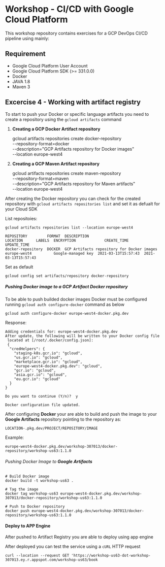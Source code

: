 
# Workshop - CI/CD with Google Cloud Platform

This workshop repository contains exercises for a GCP DevOps CI/CD pipeline using mainly:


## Requirement

*   Google Cloud Platform User Account
*   Google Cloud Platform SDK (>= 331.0.0)
*	Docker
*	JAVA 1.8
*   Maven 3

## Excercise 4 - Working with artifact registry
To start to push your Docker or specific language artifacts you need to create a repository using the `gcloud artifacts` command 

1.  **Creating a GCP Docker Artifact repository** 

	gcloud artifacts repositories create docker-repository \
	--repository-format=docker \
	--description="GCP Artifacts repository for Docker images" \
	--location europe-west4

2.  **Creating a GCP Maven Artifact repository** 

	gcloud artifacts repositories create maven-repository \
	--repository-format=maven \
	--description="GCP Artifacts repository for Maven artifacts" \
	--location europe-west4

After creating the Docker repository you can check for the created repository with `gcloud artifacts repositories list` and set it as defualt for your Cloud SDK

List repositoies:

	gcloud artifacts repositories list --location europe-west4

	REPOSITORY         FORMAT  DESCRIPTION                                 LOCATION      LABELS  ENCRYPTION          	CREATE_TIME          UPDATE_TIME
	docker-repository  DOCKER  GCP Artifacts repository for Docker images  europe-west4          Google-managed key  2021-03-13T15:57:43  2021-03-13T15:57:43

Set as default
	
	gcloud config set artifacts/repository docker-repository
	

#####	Pushing Docker image to a GCP Artifact Docker repository
To be able to push builded docker images Docker must be configured running `gcloud auth configure-docker` command as below

	gcloud auth configure-docker europe-west4-docker.pkg.dev
	
Response:

	Adding credentials for: europe-west4-docker.pkg.dev
	After update, the following will be written to your Docker config file
	 located at [/root/.docker/config.json]:
	 {
	  "credHelpers": {
	    "staging-k8s.gcr.io": "gcloud",
	    "us.gcr.io": "gcloud",
	    "marketplace.gcr.io": "gcloud",
	    "europe-west4-docker.pkg.dev": "gcloud",
	    "gcr.io": "gcloud",
	    "asia.gcr.io": "gcloud",
	    "eu.gcr.io": "gcloud"
	  }
	}
	
	Do you want to continue (Y/n)?  y
	
	Docker configuration file updated.	
	
After configuring **Docker** your are able to build and push the image to your **Google Artifacts** repository pointing to the repository as:

	LOCATION-.pkg.dev/PROJECT/REPOSITORY/IMAGE

Example:

	europe-west4-docker.pkg.dev/workshop-307013/docker-repository/workshop-us63:1.1.0
  	

###### Pushing Docker Image to **Google Artifacts**

	# Build Docker image
	docker build -t workshop-us63 .
	
	# Tag the image
	docker tag workshop-us63 europe-west4-docker.pkg.dev/workshop-307013/docker-repository/workshop-us63:1.1.0
	
	# Push to Docker repository
	docker push europe-west4-docker.pkg.dev/workshop-307013/docker-repository/workshop-us63:1.1.0
	

#### Deploy to APP Engine
After pushed to Artifact Registry you are able to deploy using app engine





After deployed you can test the service using a `cURL` HTTP request

	curl --location --request GET 'https://workshop-us63-dot-workshop-307013.ey.r.appspot.com/workshop-us63/book